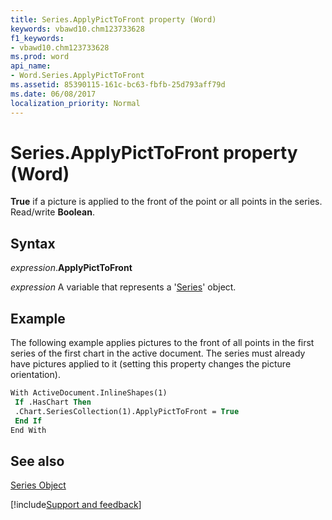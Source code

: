 ```yaml
---
title: Series.ApplyPictToFront property (Word)
keywords: vbawd10.chm123733628
f1_keywords:
- vbawd10.chm123733628
ms.prod: word
api_name:
- Word.Series.ApplyPictToFront
ms.assetid: 85390115-161c-bc63-fbfb-25d793aff79d
ms.date: 06/08/2017
localization_priority: Normal
---
```



# Series.ApplyPictToFront property (Word)

 **True** if a picture is applied to the front of the point or all points in the series. Read/write **Boolean**.


## Syntax

_expression_.**ApplyPictToFront**

_expression_ A variable that represents a '[Series](Word.Series.md)' object.


## Example

The following example applies pictures to the front of all points in the first series of the first chart in the active document. The series must already have pictures applied to it (setting this property changes the picture orientation).


```vb
With ActiveDocument.InlineShapes(1) 
 If .HasChart Then 
 .Chart.SeriesCollection(1).ApplyPictToFront = True 
 End If 
End With
```


## See also


[Series Object](Word.Series.md)

[!include[Support and feedback](~/includes/feedback-boilerplate.md)]